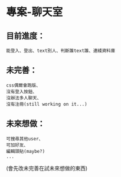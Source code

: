 # 專案-聊天室
## 目前進度：
    能登入、登出、text別人、判斷誰text誰、連綫資料庫
## 未完善：
    css偶爾會跑版、
    沒有登入按鈕、
    沒辦法多人聊天、
    沒有注冊(still working on it...)
## 未來想做：
    可搜尋其他user、
    可加好友、
    編輯頭貼(maybe?)
    ...
(會先改未完善在試未來想做的東西)
